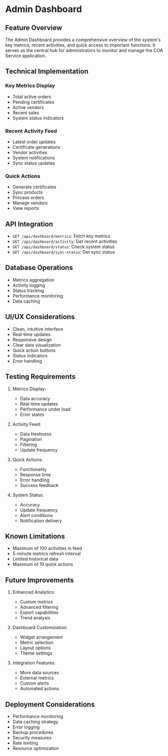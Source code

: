 # Admin Dashboard

## Feature Overview
The Admin Dashboard provides a comprehensive overview of the system's key metrics, recent activities, and quick access to important functions. It serves as the central hub for administrators to monitor and manage the COA Service application.

## Technical Implementation

### Key Metrics Display
- Total active orders
- Pending certificates
- Active vendors
- Recent sales
- System status indicators

### Recent Activity Feed
- Latest order updates
- Certificate generations
- Vendor activities
- System notifications
- Sync status updates

### Quick Actions
- Generate certificates
- Sync products
- Process orders
- Manage vendors
- View reports

## API Integration
- `GET /api/dashboard/metrics`: Fetch key metrics
- `GET /api/dashboard/activity`: Get recent activities
- `GET /api/dashboard/status`: Check system status
- `GET /api/dashboard/sync-status`: Get sync status

## Database Operations
- Metrics aggregation
- Activity logging
- Status tracking
- Performance monitoring
- Data caching

## UI/UX Considerations
- Clean, intuitive interface
- Real-time updates
- Responsive design
- Clear data visualization
- Quick action buttons
- Status indicators
- Error handling

## Testing Requirements
1. Metrics Display:
   - Data accuracy
   - Real-time updates
   - Performance under load
   - Error states

2. Activity Feed:
   - Data freshness
   - Pagination
   - Filtering
   - Update frequency

3. Quick Actions:
   - Functionality
   - Response time
   - Error handling
   - Success feedback

4. System Status:
   - Accuracy
   - Update frequency
   - Alert conditions
   - Notification delivery

## Known Limitations
- Maximum of 100 activities in feed
- 5-minute metrics refresh interval
- Limited historical data
- Maximum of 10 quick actions

## Future Improvements
1. Enhanced Analytics:
   - Custom metrics
   - Advanced filtering
   - Export capabilities
   - Trend analysis

2. Dashboard Customization:
   - Widget arrangement
   - Metric selection
   - Layout options
   - Theme settings

3. Integration Features:
   - More data sources
   - External metrics
   - Custom alerts
   - Automated actions

## Deployment Considerations
- Performance monitoring
- Data caching strategy
- Error logging
- Backup procedures
- Security measures
- Rate limiting
- Resource optimization 